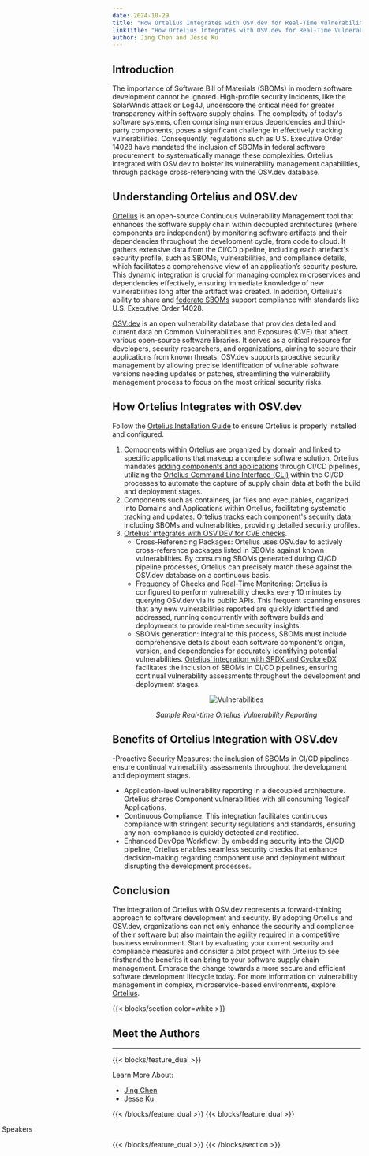 ```yaml
---
date: 2024-10-29
title: "How Ortelius Integrates with OSV.dev for Real-Time Vulnerability Detection"
linkTitle: "How Ortelius Integrates with OSV.dev for Real-Time Vulnerability Detection"
author: Jing Chen and Jesse Ku
---
```



## Introduction
The importance of Software Bill of Materials (SBOMs) in modern software development cannot be ignored. High-profile security incidents, like the SolarWinds attack or Log4J, underscore the critical need for greater transparency within software supply chains. The complexity of today's software systems, often comprising numerous dependencies and third-party components, poses a significant challenge in effectively tracking vulnerabilities. Consequently, regulations such as U.S. Executive Order 14028 have mandated the inclusion of SBOMs in federal software procurement, to systematically manage these complexities. Ortelius integrated with OSV.dev to bolster its vulnerability management capabilities, through package cross-referencing with the OSV.dev database. 

## Understanding Ortelius and OSV.dev
[Ortelius](https://ortelius.io/) is an open-source Continuous Vulnerability Management tool that enhances the software supply chain within decoupled architectures (where components are independent) by monitoring software artifacts and their dependencies throughout the development cycle, from code to cloud. It gathers extensive data from the CI/CD pipeline, including each artefact's security profile, such as SBOMs, vulnerabilities, and compliance details, which facilitates a comprehensive view of an application’s security posture. This dynamic integration is crucial for managing complex microservices and dependencies effectively, ensuring immediate knowledge of new vulnerabilities long after the artifact was created. In addition, Ortelius's ability to share and [federate SBOMs](http://localhost:1313/catalog/) support compliance with standards like U.S. Executive Order 14028.

[OSV.dev](https://osv.dev/) is an open vulnerability database that provides detailed and current data on Common Vulnerabilities and Exposures (CVE) that affect various open-source software libraries. It serves as a critical resource for developers, security researchers, and organizations, aiming to secure their applications from known threats. OSV.dev supports proactive security management by allowing precise identification of vulnerable software versions needing updates or patches, streamlining the vulnerability management process to focus on the most critical security risks.

## How Ortelius Integrates with OSV.dev
Follow the [Ortelius Installation Guide](https://docs.ortelius.io/guides/userguide/installation-and-support/) to ensure Ortelius is properly installed and configured.
1. Components within Ortelius are organized by domain and linked to specific applications that makeup a complete software solution. Ortelius mandates [adding components and applications](https://docs.ortelius.io/guides/userguide/addingtopipeline/) through CI/CD pipelines, utilizing the [Ortelius Command Line Interface (CLI)](https://docs.ortelius.io/guides/userguide/installation-and-support/0-commandlineinterface/) within the CI/CD processes to automate the capture of supply chain data at both the build and deployment stages.
2.	Components such as containers, jar files and executables, organized into Domains and Applications within Ortelius, facilitating systematic tracking and updates. [Ortelius tracks each component's security data](https://docs.ortelius.io/guides/userguide/2-define-components/), including SBOMs and vulnerabilities, providing detailed security profiles. 
3.	[Ortelius’ integrates with OSV.DEV for CVE checks](https://docs.ortelius.io/guides/userguide/integrations/osvdev/).
    - Cross-Referencing Packages: Ortelius uses OSV.dev to actively cross-reference packages listed in SBOMs against known vulnerabilities. By consuming SBOMs generated during CI/CD pipeline processes, Ortelius can precisely match these against the OSV.dev database on a continuous basis.
    - Frequency of Checks and Real-Time Monitoring: Ortelius is configured to perform vulnerability checks every 10 minutes by querying OSV.dev via its public APIs. This frequent scanning ensures that any new vulnerabilities reported are quickly identified and addressed, running concurrently with software builds and deployments to provide real-time security insights.
    - SBOMs generation: Integral to this process, SBOMs must include comprehensive details about each software component's origin, version, and dependencies for accurately identifying potential vulnerabilities. [Ortelius’ integration with SPDX and CycloneDX](https://docs.ortelius.io/guides/userguide/integrations/spdx-syft-cyclonedx/) facilitates the inclusion of SBOMs in CI/CD pipelines, ensuring continual vulnerability assessments throughout the development and deployment stages.

<div style="text-align: center;">
  <img src="/images/Vulnerabilites.svg" alt="Vulnerabilities">
  <p><em>Sample Real-time Ortelius Vulnerability Reporting</em></p>
</div>

## Benefits of Ortelius Integration with OSV.dev
-Proactive Security Measures: the inclusion of SBOMs in CI/CD pipelines ensure continual vulnerability assessments throughout the development and deployment stages.
- Application-level vulnerability reporting in a decoupled architecture. Ortelius shares Component vulnerabilities with all consuming 'logical' Applications.
- Continuous Compliance: This integration facilitates continuous compliance with stringent security regulations and standards, ensuring any non-compliance is quickly detected and rectified.
- Enhanced DevOps Workflow: By embedding security into the CI/CD pipeline, Ortelius enables seamless security checks that enhance decision-making regarding component use and deployment without disrupting the development processes.

## Conclusion
The integration of Ortelius with OSV.dev represents a forward-thinking approach to software development and security. By adopting Ortelius and OSV.dev, organizations can not only enhance the security and compliance of their software but also maintain the agility required in a competitive business environment. Start by evaluating your current security and compliance measures and consider a pilot project with Ortelius to see firsthand the benefits it can bring to your software supply chain management. Embrace the change towards a more secure and efficient software development lifecycle today. For more information on vulnerability management in complex, microservice-based environments, explore [Ortelius](https://docs.ortelius.io/guides/).


{{< blocks/section color=white >}}

<h2 class="text-left">Meet the Authors</h2>
<hr>

{{< blocks/feature_dual >}}

Learn More About:
- [Jing Chen](https://www.linkedin.com/in/jingchen-ku/) 
- [Jesse Ku](https://www.linkedin.com/in/jesse-ku-978693319/)

{{< /blocks/feature_dual >}}
{{< blocks/feature_dual >}}

<div style="position:relative;left:-60%">
<img src="/images/Jingandjesse.png" alt="Meet the Speakers"  />
</div>

{{< /blocks/feature_dual >}}
{{< /blocks/section >}}